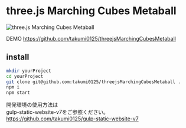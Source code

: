 three.js Marching Cubes Metaball
===============================

![three.js Marching Cubes Metaball](https://github.com/takumi0125/threejsMarchingCubesMetaball/assets/img/ogp.jpg)

DEMO
https://github.com/takumi0125/threejsMarchingCubesMetaball

## install
```bash
mkdir yourProject
cd yourProject
git clone git@github.com:takumi0125/threejsMarchingCubesMetaball .
npm i
npm start
```

開発環境の使用方法は<br>
gulp-static-website-v7をご参照ください。<br>
https://github.com/takumi0125/gulp-static-website-v7


